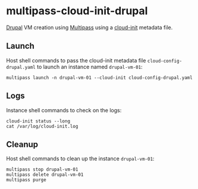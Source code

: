 # multipass-cloud-init-drupal

[Drupal](https://www.drupal.org/home) VM creation using [Multipass](https://multipass.run) using a [cloud-init](https://ubuntu.com/blog/using-cloud-init-with-multipass) metadata file.

## Launch

Host shell commands to pass the cloud-init metadata file `cloud-config-drupal.yaml` to launch an instance named `drupal-vm-01`:

`multipass launch -n drupal-vm-01 --cloud-init cloud-config-drupal.yaml`

## Logs

Instance shell commands to check on the logs:

`cloud-init status --long`  
`cat /var/log/cloud-init.log`  

## Cleanup

Host shell commands to clean up the instance `drupal-vm-01`:

`multipass stop drupal-vm-01`  
`multipass delete drupal-vm-01`  
`multipass purge`  
